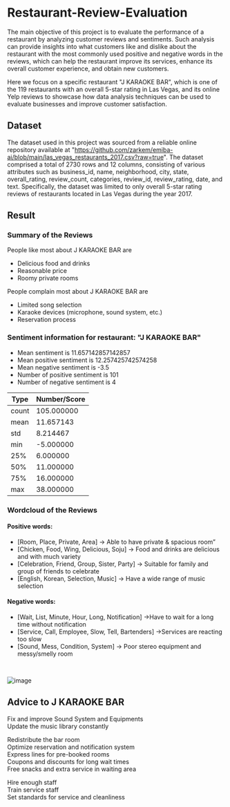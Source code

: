 # Restaurant-Review-Evaluation
The main objective of this project is to evaluate the performance of a restaurant by analyzing customer reviews and sentiments. Such analysis can provide insights into what customers like and dislike about the restaurant with the most commonly used positive and negative words in the reviews, which can help the restaurant improve its services, enhance its overall customer experience, and obtain new customers. 

Here we focus on a specific restaurant "J KARAOKE BAR", which is one of the 119 restaurants with an overall 5-star rating in Las Vegas, and its online Yelp reviews to showcase how data analysis techniques can be used to evaluate businesses and improve customer satisfaction.

## Dataset
The dataset used in this project was sourced from a reliable online repository available at "https://github.com/zarkem/emiba-ai/blob/main/las_vegas_restaurants_2017.csv?raw=true". The dataset comprised a total of 2730 rows and 12 columns, consisting of various attributes such as business_id, name, neighborhood, city, state, overall_rating, review_count, categories, review_id, review_rating, date, and text. Specifically, the dataset was limited to only overall 5-star rating reviews of restaurants located in Las Vegas during the year 2017.

## Result
### Summary of the Reviews
People like most about J KARAOKE BAR are
- Delicious food and drinks
- Reasonable price
- Roomy private rooms

People complain most about J KARAOKE BAR are
- Limited song selection
- Karaoke devices (microphone, sound system, etc.)
- Reservation process

### Sentiment information for restaurant: "J KARAOKE BAR"
- Mean sentiment is 11.657142857142857<br />
- Mean positive sentiment is 12.257425742574258<br />
- Mean negative sentiment is -3.5<br />
- Number of positive sentiment is 101<br />
- Number of negative sentiment is 4<br />

Type | Number/Score
--- | ---
count | 105.000000
mean | 11.657143
std | 8.214467
min | -5.000000
25% | 6.000000
50% | 11.000000
75% | 16.000000
max | 38.000000

### Wordcloud of the Reviews
#### Positive words:
- [Room, Place, Private, Area] → Able to have private & spacious room”
- [Chicken, Food, Wing, Delicious, Soju] → Food and drinks are delicious and with much variety
- [Celebration, Friend, Group, Sister, Party] → Suitable for family and group of friends to celebrate
- [English, Korean, Selection, Music] → Have a wide range of music selection
#### Negative words:
- [Wait, List, Minute, Hour, Long, Notification] →Have to wait for a long time without notification
- [Service, Call, Employee, Slow, Tell, Bartenders] →Services are reacting too slow
- [Sound, Mess, Condition, System] → Poor stereo equipment and messy/smelly room<br />
<br />

![image](https://user-images.githubusercontent.com/123428884/223581118-8d29a324-f635-4659-9302-3f72b27ba51f.png)<br />

## Advice to J KARAOKE BAR
Fix and improve Sound System and Equipments <br />
Update the music library constantly

Redistribute the bar room<br />
Optimize reservation and notification system<br />
Express lines for pre-booked rooms<br />
Coupons and discounts for long wait times<br />
Free snacks and extra service in waiting area

Hire enough staff<br />
Train service staff<br />
Set standards for service and cleanliness
